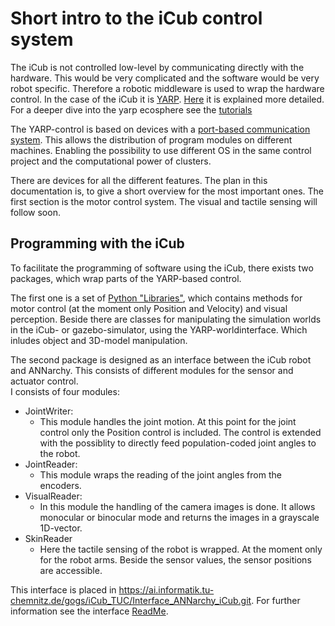 # Short intro to the iCub control system
The iCub is not controlled low-level by communicating directly with the hardware. This would be very complicated and the software would be very robot specific. Therefore a robotic middleware is used to wrap the hardware control. In the case of the iCub it is [YARP](http://www.yarp.it/index.html). [Here](http://www.yarp.it/what_is_yarp.html) it is explained more detailed. For a deeper dive into the yarp ecosphere see the [tutorials](http://www.yarp.it/tutorials.html)

The YARP-control is based on devices with a [port-based communication system](http://www.yarp.it/note_ports.html). This allows the distribution of program modules on different machines. Enabling the possibility to use different OS in the same control project and the computational power of clusters. 

There are devices for all the different features. The plan in this documentation is, to give a short overview for the most important ones. The first section is the motor control system. The visual and tactile sensing will follow soon. 

## Programming with the iCub 
To facilitate the programming of software using the iCub, there exists two packages, which wrap parts of the YARP-based control.

The first one is a set of [Python "Libraries"](https://ai.informatik.tu-chemnitz.de/gogs/iCub_TUC/iCub_Python_Lib.git), which contains methods for motor control (at the moment only Position and Velocity) and visual perception. Beside there are classes for manipulating the simulation worlds in the iCub- or gazebo-simulator, using the YARP-worldinterface. Which inludes object and 3D-model manipulation.

The second package is designed as an interface between the iCub robot and ANNarchy. This consists of different modules for the sensor and actuator control.  
I consists of four modules:
- JointWriter:
    - This module handles the joint motion. At this point for the joint control only the Position control is included. The control is extended with the possiblity to directly feed population-coded joint angles to the robot.
- JointReader:
    - This module wraps the reading of the joint angles from the encoders.
- VisualReader:
    - In this module the handling of the camera images is done. It allows monocular or binocular mode and returns the images in a grayscale 1D-vector.
- SkinReader
    - Here the tactile sensing of the robot is wrapped. At the moment only for the robot arms. Beside the sensor values, the sensor positions are accessible.

This interface is placed in https://ai.informatik.tu-chemnitz.de/gogs/iCub_TUC/Interface_ANNarchy_iCub.git. For further information see the interface [ReadMe](https://ai.informatik.tu-chemnitz.de/gogs/iCub_TUC/Interface_ANNarchy_iCub/src/master/ReadMe.md).
